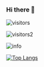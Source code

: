 ### Hi there 👋

![visitors](https://visitor-badge.glitch.me/badge?page_id=pure-peace.pure-peace)

![visitors2](http://antzuhl.cn:4000/get/@pure-peace.readme)

![info](https://github-readme-stats.vercel.app/api?username=pure-peace&show_icons=true&count_private=true&hide=prs&theme=vue)

[![Top Langs](https://github-readme-stats.vercel.app/api/top-langs/?username=pure-peace&layout=compact&card_width=445)](https://github.com/pure-peace/pure-peace)
